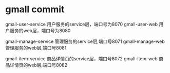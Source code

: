 # gmall commit

gmall-user-service 用户服务的service层，端口号为8070
gmall-user-web 用户服务的web层，端口号为8080

gmall-manage-service 管理服务的service层,端口号8071
gmall-manage-web 管理服务的web层,端口号8081

gmall-item-service 商品详情页的service层，端口号8072
gmall-item-web 商品详情页的web层,端口号8082